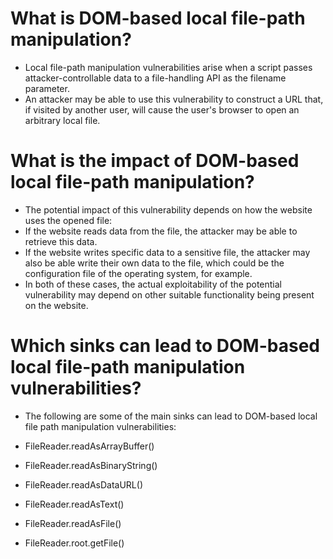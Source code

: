 # What is DOM-based local file-path manipulation?
- Local file-path manipulation vulnerabilities arise when a script passes attacker-controllable data to a file-handling API as the filename parameter. 
- An attacker may be able to use this vulnerability to construct a URL that, if visited by another user, will cause the user's browser to open an arbitrary local file.

# What is the impact of DOM-based local file-path manipulation?
- The potential impact of this vulnerability depends on how the website uses the opened file:
- If the website reads data from the file, the attacker may be able to retrieve this data.
- If the website writes specific data to a sensitive file, the attacker may also be able write their own data to the file, which could be the configuration file of the operating system, for example.
- In both of these cases, the actual exploitability of the potential vulnerability may depend on other suitable functionality being present on the website.

# Which sinks can lead to DOM-based local file-path manipulation vulnerabilities?
- The following are some of the main sinks can lead to DOM-based local file path manipulation vulnerabilities:

- FileReader.readAsArrayBuffer()
- FileReader.readAsBinaryString()
- FileReader.readAsDataURL()
- FileReader.readAsText()
- FileReader.readAsFile()
- FileReader.root.getFile()